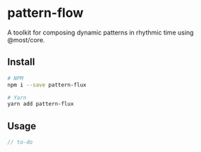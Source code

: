 # pattern-flow

A toolkit for composing dynamic patterns in rhythmic time using @most/core.


## Install 
```sh 
# NPM
npm i --save pattern-flux

# Yarn
yarn add pattern-flux
```

## Usage

```js
// to-do
```
